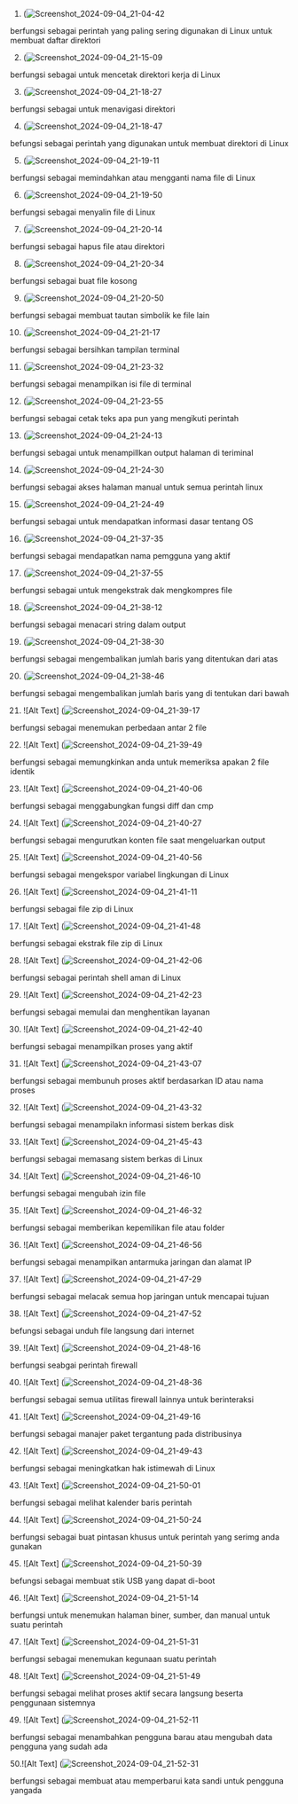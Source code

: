 1. (![Screenshot_2024-09-04_21-04-42](https://github.com/user-attachments/assets/2f3d21c7-2ead-4e91-9e1d-b2aec3e4dd90)

berfungsi  sebagai perintah yang paling sering digunakan di Linux untuk membuat daftar direktori

2. (![Screenshot_2024-09-04_21-15-09](https://github.com/user-attachments/assets/a9568017-6833-44c3-ae18-11c6e1621a09)

berfungsi sebagai untuk mencetak direktori kerja di Linux 

3. (![Screenshot_2024-09-04_21-18-27](https://github.com/user-attachments/assets/acb67522-c6ba-42bf-9255-74c9017d6312)

berfungsi sebagai untuk menavigasi direktori

4. (![Screenshot_2024-09-04_21-18-47](https://github.com/user-attachments/assets/e6ccb580-2e5e-4283-9fb3-49469104c7ac)

befungsi sebagai perintah yang digunakan untuk membuat direktori di Linux

5. (![Screenshot_2024-09-04_21-19-11](https://github.com/user-attachments/assets/8f964201-9c34-4f55-a964-da228f903f5b)

berfungsi sebagai memindahkan atau mengganti nama file di Linux

6. (![Screenshot_2024-09-04_21-19-50](https://github.com/user-attachments/assets/bc095203-61b5-4b3b-9b54-cbc7ba2de961)

berfungsi sebagai menyalin file di Linux

7. (![Screenshot_2024-09-04_21-20-14](https://github.com/user-attachments/assets/b868fc49-79da-43c2-8b9b-049b78b4bd7f)

berfungsi sebagai hapus file atau direktori

8. (![Screenshot_2024-09-04_21-20-34](https://github.com/user-attachments/assets/7a24772b-e95d-402f-9d40-20c2480e8073)

berfungsi sebagai buat file kosong

9. (![Screenshot_2024-09-04_21-20-50](https://github.com/user-attachments/assets/24819935-f025-426d-b6d9-e3a539d45136)

berfungsi sebagai membuat tautan simbolik ke file lain

10. (![Screenshot_2024-09-04_21-21-17](https://github.com/user-attachments/assets/fbedbec1-629b-49c8-83ba-00959092dd0b)

berfungsi sebagai bersihkan tampilan terminal

11. (![Screenshot_2024-09-04_21-23-32](https://github.com/user-attachments/assets/33a6d117-d4c8-439a-9d8a-bc3f27f92560)

berfungsi sebagai menampilkan isi file di terminal

12. (![Screenshot_2024-09-04_21-23-55](https://github.com/user-attachments/assets/59f2c1d2-fe82-414d-a4f4-fd659631b1e0)

berfungsi sebagai cetak teks apa pun yang mengikuti perintah

13. (![Screenshot_2024-09-04_21-24-13](https://github.com/user-attachments/assets/4d87e0fe-a047-4fa4-94c8-7547884aec44)

berfungsi sebagai untuk menampillkan output halaman di teriminal 

14. (![Screenshot_2024-09-04_21-24-30](https://github.com/user-attachments/assets/1b253591-7b34-4150-9fef-73823d77cec7)

berfungsi sebagai akses halaman manual untuk semua perintah linux 

15. (![Screenshot_2024-09-04_21-24-49](https://github.com/user-attachments/assets/ce3773e8-b763-4599-b626-97e5fb24480c)

berfungsi sebagai untuk mendapatkan informasi dasar tentang OS

16. (![Screenshot_2024-09-04_21-37-35](https://github.com/user-attachments/assets/092376eb-0610-420a-ac34-461cd6b2b65e)

berfungsi sebagai mendapatkan nama pemgguna yang aktif

17. (![Screenshot_2024-09-04_21-37-55](https://github.com/user-attachments/assets/b93b51e5-135c-4a40-bdeb-4f091752639a)

berfungsi sebagai untuk mengekstrak dak mengkompres file

18. (![Screenshot_2024-09-04_21-38-12](https://github.com/user-attachments/assets/1e36cb73-c08e-4dbe-9e24-67cb7eccc760)

berfungsi sebagai menacari string dalam output

19. (![Screenshot_2024-09-04_21-38-30](https://github.com/user-attachments/assets/05a84c2f-5417-407e-a6fc-dde7fb52840e)

berfungsi sebagai mengembalikan jumlah baris yang ditentukan dari atas

20. (![Screenshot_2024-09-04_21-38-46](https://github.com/user-attachments/assets/48c637d6-4291-4fcd-b280-5fb02bc83a57)

berfungsi sebagai mengembalikan jumlah baris yang di tentukan dari bawah 

21. ![Alt Text] (![Screenshot_2024-09-04_21-39-17](https://github.com/user-attachments/assets/7d2c0a8a-7a5f-4970-ab5e-eabf6240b98a)

berfungsi sebagai menemukan perbedaan antar 2 file 

22. ![Alt Text] (![Screenshot_2024-09-04_21-39-49](https://github.com/user-attachments/assets/aad225c9-1473-46f5-973b-50547ee75d5d)

berfungsi sebagai memungkinkan anda untuk memeriksa apakan 2 file identik

23. ![Alt Text] (![Screenshot_2024-09-04_21-40-06](https://github.com/user-attachments/assets/1ab2b2a2-da51-4f47-9b54-e75ecb4180db)

berfungsi sebagai menggabungkan fungsi diff dan cmp

24. ![Alt Text] (![Screenshot_2024-09-04_21-40-27](https://github.com/user-attachments/assets/88dd53e1-8264-4d2b-9198-918908663891)

berfungsi sebagai mengurutkan konten file saat mengeluarkan output  

25. ![Alt Text] (![Screenshot_2024-09-04_21-40-56](https://github.com/user-attachments/assets/f6f8f2ef-31a1-4885-a12d-6ee47c130c84)

berfungsi sebagai mengekspor variabel lingkungan di Linux 

26. ![Alt Text] (![Screenshot_2024-09-04_21-41-11](https://github.com/user-attachments/assets/df20575e-efe2-49b6-8f8f-dbb8aba77253)

berfungsi sebagai file zip di Linux 

17. ![Alt Text] (![Screenshot_2024-09-04_21-41-48](https://github.com/user-attachments/assets/0ab11a87-ca4f-4237-811e-f2c2224e076f)

berfungsi sebagai ekstrak file zip di Linux

28. ![Alt Text] (![Screenshot_2024-09-04_21-42-06](https://github.com/user-attachments/assets/6a1a39ea-2fa3-4457-8b25-86dfb7d73d62)

berfungsi sebagai perintah shell aman di Linux

29. ![Alt Text] (![Screenshot_2024-09-04_21-42-23](https://github.com/user-attachments/assets/16697bfc-19b9-461e-98d1-2334ce89c8b4)

berfungsi sebagai memulai dan menghentikan layanan 

30. ![Alt Text] (![Screenshot_2024-09-04_21-42-40](https://github.com/user-attachments/assets/c9429b37-c0b6-4428-ba80-ccf3ebe6fc00)

berfungsi sebagai menampilkan proses yang aktif

31. ![Alt Text] (![Screenshot_2024-09-04_21-43-07](https://github.com/user-attachments/assets/7918bfff-17bc-40b8-9859-3d240c996fa4)

berfungsi sebagai membunuh proses aktif berdasarkan ID atau nama proses 

32. ![Alt Text] (![Screenshot_2024-09-04_21-43-32](https://github.com/user-attachments/assets/8aacee45-66a4-4042-9e42-03eeea16102a)

berfungsi sebagai menampilakn informasi sistem berkas disk 

33. ![Alt Text] (![Screenshot_2024-09-04_21-45-43](https://github.com/user-attachments/assets/21653e52-74e6-46aa-94da-fafe1bd7a79b)

berfungsi sebagai memasang sistem berkas di Linux 

34. ![Alt Text] (![Screenshot_2024-09-04_21-46-10](https://github.com/user-attachments/assets/54433a73-e963-4d6d-8a77-498953752c32)

berfungsi sebagai mengubah izin file

35. ![Alt Text] (![Screenshot_2024-09-04_21-46-32](https://github.com/user-attachments/assets/ce6c54c6-fece-4a83-925c-94982a363730)

berfungsi sebagai memberikan kepemilikan file atau folder 

36. ![Alt Text] (![Screenshot_2024-09-04_21-46-56](https://github.com/user-attachments/assets/871d3d27-0b7a-4315-aa43-b61b1966d300)

berfungsi sebagai menampilkan antarmuka jaringan dan alamat IP

37. ![Alt Text] (![Screenshot_2024-09-04_21-47-29](https://github.com/user-attachments/assets/4778a423-bed9-438b-915e-e88d4bcba7d4)

berfungsi sebagai melacak semua hop jaringan untuk mencapai tujuan 

38. ![Alt Text] (![Screenshot_2024-09-04_21-47-52](https://github.com/user-attachments/assets/14555f4b-9406-4b23-8074-9268a91b2880)

befungsi sebagai unduh file langsung dari internet

39. ![Alt Text] (![Screenshot_2024-09-04_21-48-16](https://github.com/user-attachments/assets/8ac71cdf-e983-4004-8f73-c152f8aa0e20)

berfungsi seabgai perintah firewall

40. ![Alt Text] (![Screenshot_2024-09-04_21-48-36](https://github.com/user-attachments/assets/ccf10b5b-047b-4698-b9c5-d182566ee112)

berfungsi sebagai semua utilitas firewall lainnya untuk berinteraksi 

41. ![Alt Text] (![Screenshot_2024-09-04_21-49-16](https://github.com/user-attachments/assets/c800e990-2df6-42c1-ac44-0e7a55e3d16a)

berfungsi sebagai manajer paket tergantung pada distribusinya

42. ![Alt Text] (![Screenshot_2024-09-04_21-49-43](https://github.com/user-attachments/assets/02a30c0e-9ed7-478d-99c2-ad89d0aeb86a)

berfungsi sebagai meningkatkan hak istimewah di Linux 

43. ![Alt Text] (![Screenshot_2024-09-04_21-50-01](https://github.com/user-attachments/assets/2d5d5623-5b4d-484a-97d0-8343f0c8f56f)

berfungsi sebagai melihat kalender baris perintah

44. ![Alt Text] (![Screenshot_2024-09-04_21-50-24](https://github.com/user-attachments/assets/a0f4b3d1-2123-43d5-b452-6f1bd05e1778)

berfungsi sebagai buat pintasan khusus untuk perintah yang serimg anda gunakan

45. ![Alt Text] (![Screenshot_2024-09-04_21-50-39](https://github.com/user-attachments/assets/08508186-8c87-4b04-85b6-cca35d1479d1)

befungsi sebagai membuat stik USB yang dapat di-boot

46. ![Alt Text] (![Screenshot_2024-09-04_21-51-14](https://github.com/user-attachments/assets/d65ba5d4-eb7c-40e2-a550-5f6eab7e2333)

berfungsi untuk menemukan halaman biner, sumber, dan manual untuk suatu perintah 

47. ![Alt Text] (![Screenshot_2024-09-04_21-51-31](https://github.com/user-attachments/assets/3648a68b-9c46-47b8-80dc-351d184e2102)

berfungsi sebagai menemukan kegunaan suatu perintah 

48. ![Alt Text] (![Screenshot_2024-09-04_21-51-49](https://github.com/user-attachments/assets/930b932f-5fcb-45bc-9a8d-b77db2db1ad3)

berfungsi sebagai melihat proses aktif secara langsung beserta penggunaan sistemnya

49. ![Alt Text] (![Screenshot_2024-09-04_21-52-11](https://github.com/user-attachments/assets/36f41f01-5736-4379-9408-2f9b3d74bd39)

berfungsi sebagai menambahkan pengguna barau atau mengubah data pengguna yang sudah ada

50.![Alt Text] (![Screenshot_2024-09-04_21-52-31](https://github.com/user-attachments/assets/d97ef941-173a-469c-bafb-6197be33d3c0)

berfungsi sebagai membuat atau memperbarui kata sandi untuk pengguna yangada


